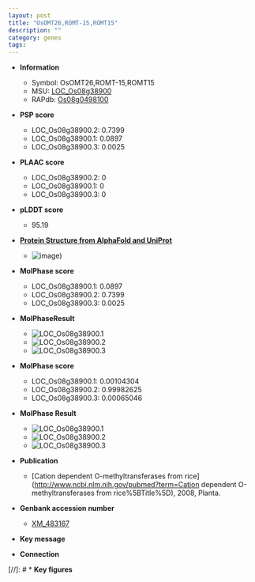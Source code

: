 ```yaml
---
layout: post
title: "OsOMT26,ROMT-15,ROMT15"
description: ""
category: genes
tags: 
---
```


* **Information**  
    + Symbol: OsOMT26,ROMT-15,ROMT15  
    + MSU: [LOC_Os08g38900](http://rice.plantbiology.msu.edu/cgi-bin/ORF_infopage.cgi?orf=LOC_Os08g38900)  
    + RAPdb: [Os08g0498100](http://rapdb.dna.affrc.go.jp/viewer/gbrowse_details/irgsp1?name=Os08g0498100)  

* **PSP score**  
    + LOC_Os08g38900.2: 0.7399 
    + LOC_Os08g38900.1: 0.0897 
    + LOC_Os08g38900.3: 0.0025 

* **PLAAC score**  
    + LOC_Os08g38900.2: 0 
    + LOC_Os08g38900.1: 0 
    + LOC_Os08g38900.3: 0 

* **pLDDT score**
    + 95.19

* **[Protein Structure from AlphaFold and UniProt](https://www.uniprot.org/uniprotkb/Q9XGP7/entry#structure)**
    + ![image](https://ricepsp.github.io/images/Q9/AF-Q9XGP7-F1.png))

* **MolPhase score**
    + LOC_Os08g38900.1: 0.0897
    + LOC_Os08g38900.2: 0.7399
    + LOC_Os08g38900.3: 0.0025

* **MolPhaseResult**
    + ![LOC_Os08g38900.1](https://ricepsp.github.io/pictures/LOC_Os08g/LOC_Os08g38900.1.png)
    + ![LOC_Os08g38900.2](https://ricepsp.github.io/pictures/LOC_Os08g/LOC_Os08g38900.2.png)
    + ![LOC_Os08g38900.3](https://ricepsp.github.io/pictures/LOC_Os08g/LOC_Os08g38900.3.png)

* **MolPhase score**
    + LOC_Os08g38900.1: 0.00104304
    + LOC_Os08g38900.2: 0.99982625
    + LOC_Os08g38900.3: 0.00065046

* **MolPhase Result**
    + ![LOC_Os08g38900.1](https://304243504.github.io/Pictures/LOC_Os08g/LOC_Os08g38900.1.png)
    + ![LOC_Os08g38900.2](https://304243504.github.io/Pictures/LOC_Os08g/LOC_Os08g38900.2.png)
    + ![LOC_Os08g38900.3](https://304243504.github.io/Pictures/LOC_Os08g/LOC_Os08g38900.3.png)

* **Publication**  
    + [Cation dependent O-methyltransferases from rice](http://www.ncbi.nlm.nih.gov/pubmed?term=Cation dependent O-methyltransferases from rice%5BTitle%5D), 2008, Planta.

* **Genbank accession number**  
    + [XM_483167](http://www.ncbi.nlm.nih.gov/nuccore/XM_483167)

* **Key message**  

* **Connection**  

[//]: # * **Key figures**  


